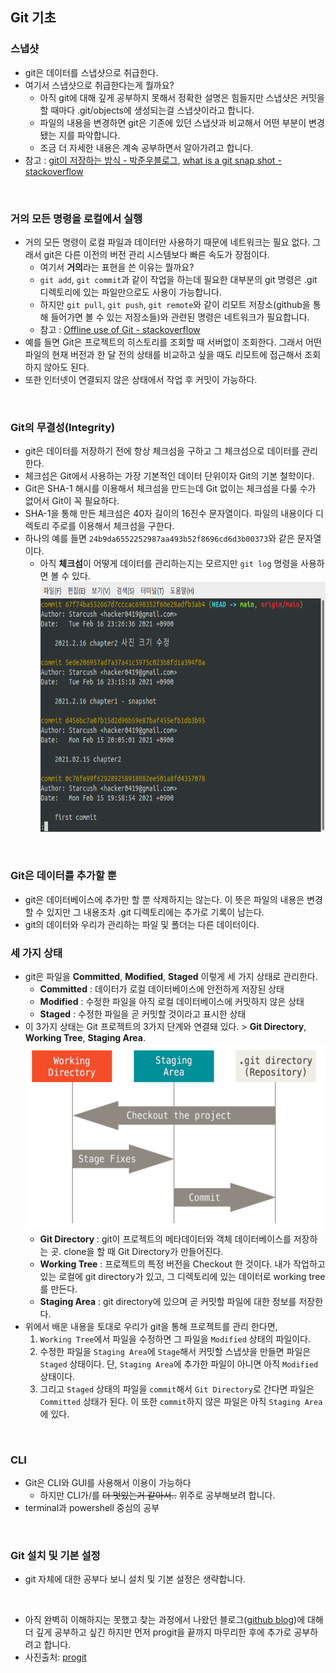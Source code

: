 ## Git 기초

### 스냅샷

- git은 데이터를 스냅샷으로 취급한다.
- 여기서 스냅샷으로 취급한다는게 뭘까요?
  - 아직 git에 대해 깊게 공부하지 못해서 정확한 설명은 힘들지만 스냅샷은 커밋을 할 때마다 .git/objects에 생성되는걸 스냅샷이라고 합니다.
  - 파일의 내용을 변경하면 git은 기존에 있던 스냅샷과 비교해서 어떤 부분이 변경됐는 지를 파악합니다.
  - 조금 더 자세한 내용은 계속 공부하면서 알아가려고 합니다.
- 참고 : [git이 저장하는 방식 - 박준우블로그](https://junwoo45.github.io/2019-09-03-git%EC%9D%B4%EC%A0%80%EC%9E%A5%ED%95%98%EB%8A%94%EB%B0%A9%EC%8B%9D/), [what is a git snap shot - stackoverflow](https://stackoverflow.com/questions/4964099/what-is-a-git-snapshot)

<br>

### 거의 모든 명령을 로컬에서 실행

- 거의 모든 명령이 로컬 파일과 데이터만 사용하기 때문에 네트워크는 필요 없다. 그래서 git은 다른 이전의 버전 관리 시스템보다 빠른 속도가 장점이다.
  - 여기서 **거의**라는 표현을 쓴 이유는 뭘까요?
  - `git add`, `git commit`과 같이 작업을 하는데 필요한 대부분의 git 명령은 .git 디렉토리에 있는 파일만으로도 사용이 가능합니다.
  - 하지만 `git pull`, `git push`, `git remote`와 같이 리모트 저장소(github을 통해 들어가면 볼 수 있는 저장소들)와 관련된 명령은 네트워크가 필요합니다.
  - 참고 : [Offline use of Git - stackoverflow](!https://stackoverflow.com/questions/41745601/offline-use-of-git)
- 예를 들면 Git은 프로젝트의 히스토리를 조회할 때 서버없이 조회한다. 그래서 어떤 파일의 현재 버전과 한 달 전의 상태를 비교하고 싶을 때도 리모트에 접근해서 조회하지 않아도 된다.
- 또한 인터넷이 연결되지 않은 상태에서 작업 후 커밋이 가능하다.

<br>

### Git의 무결성(Integrity)

- git은 데이터를 저장하기 전에 항상 체크섬을 구하고 그 체크섬으로 데이터를 관리한다.
- 체크섬은 Git에서 사용하는 가장 기본적인 데이터 단위이자 Git의 기본 철학이다.
- Git은 SHA-1 해시를 이용해서 체크섬을 만드는데 Git 없이는 체크섬을 다룰 수가 없어서 Git이 꼭 필요하다.
- SHA-1을 통해 만든 체크섬은 40자 길이의 16진수 문자열이다. 파일의 내용이다 디렉토리 주로를 이용해서 체크섬을 구한다.
- 하나의 예를 들면 `24b9da6552252987aa493b52f8696cd6d3b00373`와 같은 문자열이다.
  - 아직 **체크섬**이 어떻게 데이터를 관리하는지는 모르지만 `git log` 명령을 사용하면 볼 수 있다.
    <img src="assets/git_log.png" width="500px" height="400px">

<br>

### Git은 데이터를 추가할 뿐

- git은 데이터베이스에 추가만 할 뿐 삭제하지는 않는다. 이 뜻은 파일의 내용은 변경할 수 있지만 그 내용조차 .git 디렉토리에는 추가로 기록이 남는다.
- git의 데이터와 우리가 관리하는 파일 및 폴더는 다른 데이터이다.

### 세 가지 상태

- git은 파일을 **Committed**, **Modified**, **Staged** 이렇게 세 가지 상태로 관리한다.
  - **Committed** : 데이터가 로컬 데이터베이스에 안전하게 저장된 상태
  - **Modified** : 수정한 파일을 아직 로컬 데이터베이스에 커밋하지 않은 상태
  - **Staged** : 수정한 파일을 곧 커밋할 것이라고 표시한 상태
- 이 3가지 상태는 Git 프로젝트의 3가지 단계와 연결돼 있다. > **Git Directory**, **Working Tree**, **Staging Area**.
  <img src="assets/git_project_3_steps.png" width="500px" height="300px">
  - **Git Directory** : git이 프로젝트의 메타데이터와 객체 데이터베이스를 저장하는 곳. clone을 할 때 Git Directory가 만들어진다.
  - **Working Tree** : 프로젝트의 특정 버전을 Checkout 한 것이다. 내가 작업하고 있는 로컬에 git directory가 있고, 그 디렉토리에 있는 데이터로 working tree를 만든다.
  - **Staging Area** : git directory에 있으며 곧 커밋할 파일에 대한 정보를 저장한다.
- 위에서 배운 내용을 토대로 우리가 git을 통해 프로젝트를 관리 한다면,
  1. `Working Tree`에서 파일을 수정하면 그 파일을 `Modified` 상태의 파일이다.
  2. 수정한 파일을 `Staging Area`에 `Stage`해서 커밋할 스냅샷을 만들면 파일은 `Staged` 상태이다. 단, `Staging Area`에 추가한 파일이 아니면 아직 `Modified` 상태이다.
  3. 그리고 `Staged` 상태의 파일을 `commit`해서 `Git Directory`로 간다면 파일은 `Committed` 상태가 된다. 이 또한 `commit`하지 않은 파일은 아직 `Staging Area`에 있다.

<br>

### CLI

- Git은 CLI와 GUI를 사용해서 이용이 가능하다
  - 하지만 CLI가/를 ~~더 멋있는거 같아서..~~ 위주로 공부해보려 합니다.
- terminal과 powershell 중심의 공부

<br>

### Git 설치 및 기본 설정

- git 자체에 대한 공부다 보니 설치 및 기본 설정은 생략합니다.

<br>

- 아직 완벽히 이해하지는 못했고 찾는 과정에서 나왔던 블로그([github blog](https://github.blog/2020-12-17-commits-are-snapshots-not-diffs/))에 대해 더 깊게 공부하고 싶긴 하지만 먼저 progit을 끝까지 마무리한 후에 추가로 공부하려고 합니다.
- 사진출처: [progit](https://git-scm.com/book/en/v2/Getting-Started-What-is-Git%3F)
